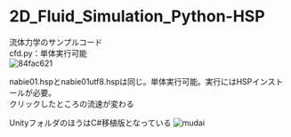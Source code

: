 # 2D_Fluid_Simulation_Python-HSP
流体力学のサンプルコード  
cfd.py：単体実行可能  
![84fac621](https://user-images.githubusercontent.com/44022497/62557661-54542180-b8b2-11e9-8978-8755b09f9873.gif)  
  
nabie01.hspとnabie01utf8.hspは同じ。単体実行可能。実行にはHSPインストールが必要。  
クリックしたところの流速が変わる  
  
  UnityフォルダのほうはC#移植版となっている
  ![mudai](https://user-images.githubusercontent.com/44022497/87177158-28d58480-c316-11ea-9429-a61eb6fe8161.jpg)

